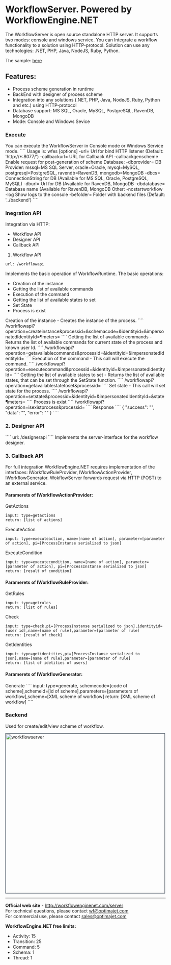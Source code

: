 WorkflowServer. Powered by WorkflowEngine.NET
==================

The WorkflowServer is open source standalone HTTP server. It supports two modes: console and windows service.  You can Integrate a workflow functionality to a solution using HTTP-protocol. Solution can use any technologies: .NET, PHP, Java, NodeJS, Ruby, Python.

The sample: <a href="https://github.com/optimajet/WorkflowServer/tree/master/Binary">here</a><br/>

<h2>Features:</h2>
<ul>
<li>Process scheme generation in runtime</li>
<li>BackEnd with designer of process scheme</li>
<li>Integration into any solutions (.NET, PHP, Java, NodeJS, Ruby, Python and etc.) using HTTP-protocol</li>
<li>Database support: MS SQL, Oracle, MySQL, PostgreSQL, RavenDB, MongoDB</li>
<li>Mode: Console and Windows Sevice</li>
</ul>

<h3>Execute</h3>
You can execute the WorkflowServer in Console mode or Windows Service mode.
````
Usage is: wfes [options]
        -url=<options>          Url for bind HTTP listener (Default: 'http://*:8077/')
        -callbackurl=<options>  URL for Callback API
        -callbackgenscheme      Enable request for post-generation of scheme
Database:
        -dbprovider=<options>   DB Provider: mssql=MS SQL Server, oracle=Oracle, mysql=MySQL, postgresql=PostgreSQL, ravendb=RavenDB, mongodb=MongoDB
        -dbcs=<options>         ConnectionString for DB (Available for MS SQL, Oracle, PostgreSQL, MySQL)
        -dburl=<options>        Url for DB (Available for RavenDB, MongoDB
        -dbdatabase=<options>   Database name (Available for RavenDB, MongoDB
Other:
        -nostartworkflow
        -log                    Show logs to the console
        -befolder=<options>     Folder with backend files (Default: '../backend')
````
<h3>Inegration API</h3>
Integration via HTTP:
<ul>
<li>Workflow API</li>
<li>Designer API</li>
<li>Callback API</li>
</ul>

1. Workflow API
````
url: /workflowapi
````
Implements the basic operation of WorkflowRuntime.
The basic operations:
<ul>
<li>Creation of the instance</li>
<li>Getting the list of available commands</li>
<li>Execution of the command</li>
<li>Getting the list of available states to set</li>
<li>Set State</li>
<li>Process is exist</li>
</ul>
Creation of the instance - Creates the instance of the process.
````
/workflowapi?operation=createinstance&processid=&schemacode=&identityid=&impersonatedIdentityId=&parameters=
````
Getting the list of available commands - Returns the list of available commands for current state of the process and known user Id.
````
/workflowapi?operation=getavailablecommands&processid=&identityid=&impersonatedIdentityId=
````
Execution of the command - This call will execute the command.
````
/workflowapi?operation=executecommand&processid=&identityid=&impersonatedIdentityId=
````
Getting the list of available states to set - Returns the list of available states, that can be set through the SetState function.
````
/workflowapi?operation=getavailablestatetoset&processid=
````
Set state - This call will set state for the process.
````
/workflowapi?operation=setstate&processid=&identityid=&impersonatedIdentityId=&state&parameters=
````
Process is exist
````
/workflowapi?operation=isexistprocess&processid=
````
Response
````
{
    "success": "",
    "data": "",
    "error": ""
}
````
<h3>2. Designer API</h3>
````
url: /designerapi
````
Implements the server-interface for the workflow designer.

<h3>3. Callback API</h3>
For full integration WorkflowEngine.NET requires implementation of the interfaces: IWorkflowRuleProvider, IWorkflowActionProvider, IWorkflowGenerator. WokflowServer forwards request via HTTP (POST) to an external service.

<h4>Paramerets of IWorkflowActionProvider:</h4>

GetActions
````
input: type=getactions
return: [list of actions]
````
ExecuteAction
````
input: type=executeaction, name=[name of action], parameter=[parameter of action], pi=[ProcessInstanse serialized to json]
````
ExecuteCondition
````
input: type=executecondition, name=[name of action], parameter=[parameter of action], pi=[ProcessInstanse serialized to json]
return: [result of condition]
````

<h4>Paramerets of IWorkflowRuleProvider:</h4>

GetRules
````
input: type=getrules
return: [list of rules]
````
Check
````
input: type=check,pi=[ProcessInstanse serialized to json],identityid=[user id],name=[name of rule],parameter=[parameter of rule]
return: [result of check]
````
GetIdentities
````
input: type=getidentities,pi=[ProcessInstanse serialized to json],name=[name of rule],parameter=[parameter of rule]
return: [list of idetities of users]
````
<h4>Paramerets of IWorkflowGenerator:</h4>
Generate
````
input: type=generate, schemecode=[code of scheme],schemeid=[id of scheme],parameters=[parameters of workflow],scheme=[XML scheme of workflow]
return: [XML scheme of workflow]
````
<h3>Backend</h3>
Used for create/edit/view scheme of workflow. 

<a href="http://workflowenginenet.com/server"><img src="http://workflowenginenet.com/Cms_Data/Contents/WFE/Media/content_images/workflowserver.png" alt="workflowserver" width="500" style="
    border: 1px solid;
    border-color: #3e4d5c;"></a>

<hr>
<b>Official web site</b> - <a href="http://workflowenginenet.com">http://workflowenginenet.com/server</a><br/>
For technical questions, please contact <a href="mailto:wf@optimajet.com?subject=Qustion from hithub">wf@optimajet.com<a><br/>
For commercial use, please contact <a href="mailto:sales@optimajet.com?subject=Qustion from hithub">sales@optimajet.com</a><br/>

<b>WorkflowEngine.NET free limits:</b>
<ul>
<li>Activity: 15</li>
<li>Transition: 25</li>
<li>Command: 5</li>
<li>Schema: 1</li>
<li>Thread: 1</li>
</ul>
